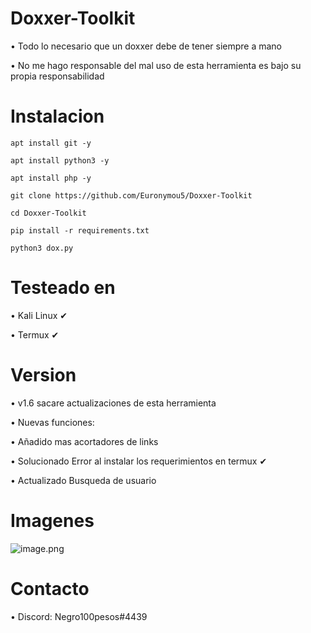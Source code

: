 # Doxxer-Toolkit
• Todo lo necesario que un doxxer debe de tener siempre a mano

• No me hago responsable del mal uso de esta herramienta es bajo su propia responsabilidad
# Instalacion
```
apt install git -y
```
```
apt install python3 -y
```
```
apt install php -y
```
```
git clone https://github.com/Euronymou5/Doxxer-Toolkit
```
```
cd Doxxer-Toolkit
```
```
pip install -r requirements.txt
```
```
python3 dox.py
```
# Testeado en
• Kali Linux ✔

• Termux ✔
# Version
• v1.6  sacare actualizaciones de esta herramienta

• Nuevas funciones:

• Añadido mas acortadores de links

• Solucionado Error al instalar los requerimientos en termux ✔

• Actualizado Busqueda de usuario
# Imagenes
![image.png](https://github.com/Euronymou5/Doxxer-Toolkit/blob/main/.imagenes/imagen.png?raw=true)
# Contacto
• Discord: Negro100pesos#4439
